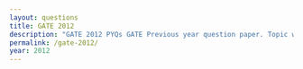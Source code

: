 ```yaml
---
layout: questions
title: GATE 2012
description: "GATE 2012 PYQs GATE Previous year question paper. Topic wise gate questions."
permalink: /gate-2012/
year: 2012
---
```


